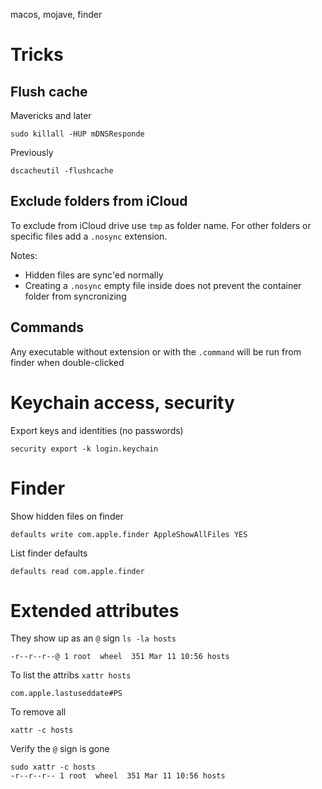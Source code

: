 macos, mojave, finder

# Tricks

## Flush cache

Mavericks and later

    sudo killall -HUP mDNSResponde

Previously

    dscacheutil -flushcache

## Exclude folders from iCloud

To exclude from iCloud drive use `tmp` as folder name. For other folders or specific files add a `.nosync` extension.

Notes:
 - Hidden files are sync'ed normally
 - Creating a `.nosync` empty file inside does not prevent the container folder from syncronizing

## Commands

Any executable without extension or with the `.command` will be run from finder when double-clicked

# Keychain access, security

Export keys and identities (no passwords)

    security export -k login.keychain

# Finder

Show hidden files on finder

    defaults write com.apple.finder AppleShowAllFiles YES

List finder defaults
    
    defaults read com.apple.finder

# Extended attributes

They show up as an `@` sign `ls -la hosts`

    -r--r--r--@ 1 root  wheel  351 Mar 11 10:56 hosts

To list the attribs `xattr hosts`

    com.apple.lastuseddate#PS

To remove all

    xattr -c hosts

Verify the `@` sign is gone

    sudo xattr -c hosts
    -r--r--r-- 1 root  wheel  351 Mar 11 10:56 hosts
